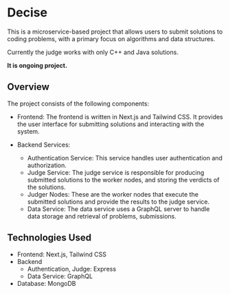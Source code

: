 # Decise

This is a microservice-based project that allows users to submit solutions to coding problems, with a primary focus on algorithms and data structures.

Currently the judge works with only C++ and Java solutions.

**It is ongoing project.**

## Overview

The project consists of the following components:

- Frontend: The frontend is written in Next.js and Tailwind CSS. It provides the user interface for submitting solutions and interacting with the system.

- Backend Services:
   - Authentication Service: This service handles user authentication and authorization.
   - Judge Service: The judge service is responsible for producing submitted solutions to the worker nodes, and storing the verdicts of the solutions.
   - Judger Nodes: These are the worker nodes that execute the submitted solutions and provide the results to the judge service.
   - Data Service: The data service uses a GraphQL server to handle data storage and retrieval of problems, submissions.

## Technologies Used

- Frontend: Next.js, Tailwind CSS
- Backend
  - Authentication, Judge: Express
  - Data Service: GraphQL
- Database: MongoDB